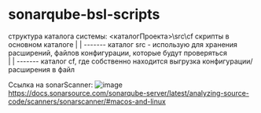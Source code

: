 # sonarqube-bsl-scripts

структура каталога системы: <каталогПроекта>\src\cf
скрипты в основном каталоге 
|
|
------- каталог src - использую для хранения расширений, файлов конфигурации, которые будут проверяться  
        |
        |
        ------- каталог cf, где собственно находится выгрузка конфигурации/расширения в файл 



Ссылка на sonarScanner: 
![image](https://github.com/user-attachments/assets/2225f170-813e-4372-9f0b-6d27932159fa)
https://docs.sonarsource.com/sonarqube-server/latest/analyzing-source-code/scanners/sonarscanner/#macos-and-linux
